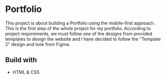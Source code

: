 # Portfolio

This project is about building a Portfolio using the mobile-first approach. This is the first step of the whole project for my portfolio. According to project requirements, we must follow one of the designs from provided templates to design the website and I have decided to follow the "Template 2" design and look from Figma.


## Build with

- HTML & CSS
